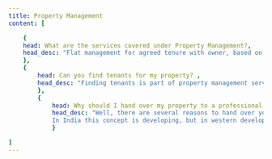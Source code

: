 ```yaml
---
title: Property Management
content: [ 

    {
    head: What are the services covered under Property Management?,
    head_desc: "Flat management for agreed tenure with owner, based on the agreement with owner to obtain letting rights. We identify the right tenant for flat with background check like passport photo id, permanent home/office address proofs, previous tenancy etc and do a complete maintenance for the entire period"
    },
    {
        head: Can you find tenants for my property? ,
        head_desc: "Finding tenants is part of property management services. Renting is easy, but renting to a qualified tenant is much harder. In our qualification process, we take several measures to ensure that the applicant is a good quality tenant. First, the property will be inspected and market rental values will be suggested to owner before looking for tenants. Potential tenants will be searched through newspaper and online advertisements. Background check like employer check, credit history etc will be performed on the potential tenant. Rental agreement will be drafted and signed by us and tenant."
        },
        {
            head: Why should I hand over my property to a professional for property management company?,
            head_desc: "Well, there are several reasons to hand over your property to a professional for property management. The most important one is the multiple skill levels in all areas including labor resource and maximize productivity among other things. You will end up gaining in multiple ways. First and foremost you will have peace of mind. You need not have to disturb or request those unwilling relatives or friends. What you need is service. You pay for it and get it. If there is any lapse on the part of the property management company you can clarify them. But, the same is not possible when you are obligated to ask your friends or relatives. 
            In India this concept is developing, but in western developed countries this concept is very well developed and established. In long term, India needs this services, because apartments and commercial projects will keep increasing, at one stage this become very essential when number of properties grow beyond owner's management limit. Moreover, there are many own properties in multiple cities. Visiting to each city for management will become a big challenge. Owner has to delegate their task to professional property service company like us. For more details, please read home page welcome paragraphs."
            }

]
---
```

<!-- head1:
head1_desc:  -->
